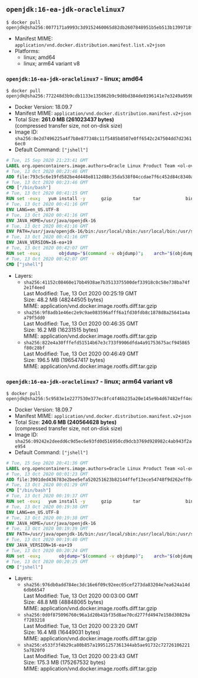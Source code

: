 ## `openjdk:16-ea-jdk-oraclelinux7`

```console
$ docker pull openjdk@sha256:0077171a9993c3d9152460065d82db2607848951b5eb513b1399718fca434798
```

-	Manifest MIME: `application/vnd.docker.distribution.manifest.list.v2+json`
-	Platforms:
	-	linux; amd64
	-	linux; arm64 variant v8

### `openjdk:16-ea-jdk-oraclelinux7` - linux; amd64

```console
$ docker pull openjdk@sha256:772248d3b9cdb1133e135862b9c9d8bd384de0196141e7e3249a9598cc12f251
```

-	Docker Version: 18.09.7
-	Manifest MIME: `application/vnd.docker.distribution.manifest.v2+json`
-	Total Size: **261.0 MB (261023437 bytes)**  
	(compressed transfer size, not on-disk size)
-	Image ID: `sha256:8e2d7496225a4f7b8e877348c11f5485b8507e0ff6542c247504dd7d23616ec0`
-	Default Command: `["jshell"]`

```dockerfile
# Tue, 15 Sep 2020 21:23:41 GMT
LABEL org.opencontainers.image.authors=Oracle Linux Product Team <ol-ovm-info_ww@oracle.com> org.opencontainers.image.url=https://github.com/oracle/container-images org.opencontainers.image.source=https://github.com/oracle/container-images/tree/dist-amd64/7-slim org.opencontainers.image.vendor=Oracle America, Inc org.opencontainers.image.title=Oracle Linux 7 (slim) org.opencontainers.image.description=Oracle Linux is an open-source       operating system available under the GNU General Public License (GPLv2) and       is suitable for both general purpose or Oracle workloads.
# Tue, 13 Oct 2020 00:23:46 GMT
ADD file:793c5c6e19fd582be4d448e8112d88c35da538f04ccdae7f6c452d84c8340aad in / 
# Tue, 13 Oct 2020 00:23:46 GMT
CMD ["/bin/bash"]
# Tue, 13 Oct 2020 00:41:15 GMT
RUN set -eux; 	yum install -y 		gzip 		tar 				binutils 		freetype fontconfig 	; 	rm -rf /var/cache/yum
# Tue, 13 Oct 2020 00:41:16 GMT
ENV LANG=en_US.UTF-8
# Tue, 13 Oct 2020 00:41:16 GMT
ENV JAVA_HOME=/usr/java/openjdk-16
# Tue, 13 Oct 2020 00:41:16 GMT
ENV PATH=/usr/java/openjdk-16/bin:/usr/local/sbin:/usr/local/bin:/usr/sbin:/usr/bin:/sbin:/bin
# Tue, 13 Oct 2020 00:41:16 GMT
ENV JAVA_VERSION=16-ea+19
# Tue, 13 Oct 2020 00:42:07 GMT
RUN set -eux; 		objdump="$(command -v objdump)"; 	arch="$(objdump --file-headers "$objdump" | awk -F '[:,]+[[:space:]]+' '$1 == "architecture" { print $2 }')"; 	case "$arch" in 		arm64 | aarch64) 			downloadUrl=https://download.java.net/java/early_access/jdk16/19/GPL/openjdk-16-ea+19_linux-aarch64_bin.tar.gz; 			downloadSha256=9e7094e0dcba61b6b8111f48934cb7395e6dafb1d1ddea7d2296cb0872d67d66; 			;; 		amd64 | i386:x86-64) 			downloadUrl=https://download.java.net/java/early_access/jdk16/19/GPL/openjdk-16-ea+19_linux-x64_bin.tar.gz; 			downloadSha256=487e44f1ec92106437a96f8af07a83ac314dee51dfd46838c23657e550bc616f; 			;; 		*) echo >&2 "error: unsupported architecture: '$arch'"; exit 1 ;; 	esac; 		curl -fL -o openjdk.tgz "$downloadUrl"; 	echo "$downloadSha256 *openjdk.tgz" | sha256sum --strict --check -; 		mkdir -p "$JAVA_HOME"; 	tar --extract 		--file openjdk.tgz 		--directory "$JAVA_HOME" 		--strip-components 1 		--no-same-owner 	; 	rm openjdk.tgz; 		ln -sfT "$JAVA_HOME" /usr/java/default; 	ln -sfT "$JAVA_HOME" /usr/java/latest; 	for bin in "$JAVA_HOME/bin/"*; do 		base="$(basename "$bin")"; 		[ ! -e "/usr/bin/$base" ]; 		alternatives --install "/usr/bin/$base" "$base" "$bin" 20000; 	done; 		java -Xshare:dump; 		rm -rf "$JAVA_HOME/lib/security/cacerts"; 	ln -sT /etc/pki/ca-trust/extracted/java/cacerts "$JAVA_HOME/lib/security/cacerts"; 		fileEncoding="$(echo 'System.out.println(System.getProperty("file.encoding"))' | jshell -s -)"; [ "$fileEncoding" = 'UTF-8' ]; rm -rf ~/.java; 	javac --version; 	java --version
# Tue, 13 Oct 2020 00:42:07 GMT
CMD ["jshell"]
```

-	Layers:
	-	`sha256:41152c08460e17bb4938ae7b3513375500def33918c0c58e738ba74f2e1f4eed`  
		Last Modified: Tue, 13 Oct 2020 00:25:19 GMT  
		Size: 48.2 MB (48244505 bytes)  
		MIME: application/vnd.docker.image.rootfs.diff.tar.gzip
	-	`sha256:9f8adb1e46ec2e9c9ae083596afff6a1fd30fdb8c1878d8a25641a4aa79f5dd0`  
		Last Modified: Tue, 13 Oct 2020 00:46:35 GMT  
		Size: 16.2 MB (16231515 bytes)  
		MIME: application/vnd.docker.image.rootfs.diff.tar.gzip
	-	`sha256:822e4a30fffefd51514b67e3c733f9906dfda4a91753675acf945865f80c28bf`  
		Last Modified: Tue, 13 Oct 2020 00:46:49 GMT  
		Size: 196.5 MB (196547417 bytes)  
		MIME: application/vnd.docker.image.rootfs.diff.tar.gzip

### `openjdk:16-ea-jdk-oraclelinux7` - linux; arm64 variant v8

```console
$ docker pull openjdk@sha256:5c9583e1e2277530e377ec8fc4f46b235a20e145e9b4d67482eff4eaa85d39cd
```

-	Docker Version: 18.09.7
-	Manifest MIME: `application/vnd.docker.distribution.manifest.v2+json`
-	Total Size: **240.6 MB (240564628 bytes)**  
	(compressed transfer size, not on-disk size)
-	Image ID: `sha256:09242e2deedd6c9d5ec6e93fd0d516950cd9dcb3769d928982c4ab943f2ae954`
-	Default Command: `["jshell"]`

```dockerfile
# Tue, 15 Sep 2020 20:41:36 GMT
LABEL org.opencontainers.image.authors=Oracle Linux Product Team <ol-ovm-info_ww@oracle.com> org.opencontainers.image.url=https://github.com/oracle/container-images org.opencontainers.image.source=https://github.com/oracle/container-images/tree/dist-arm64v8/7-slim org.opencontainers.image.vendor=Oracle America, Inc org.opencontainers.image.title=Oracle Linux 7 (slim) org.opencontainers.image.description=Oracle Linux is an open-source       operating system available under the GNU General Public License (GPLv2) and       is suitable for both general purpose or Oracle workloads.
# Tue, 13 Oct 2020 00:01:23 GMT
ADD file:3901ded436783e2bee5efa520251623b82144ffef13ece54748f9d262eff841f in / 
# Tue, 13 Oct 2020 00:01:29 GMT
CMD ["/bin/bash"]
# Tue, 13 Oct 2020 00:19:37 GMT
RUN set -eux; 	yum install -y 		gzip 		tar 				binutils 		freetype fontconfig 	; 	rm -rf /var/cache/yum
# Tue, 13 Oct 2020 00:19:38 GMT
ENV LANG=en_US.UTF-8
# Tue, 13 Oct 2020 00:19:38 GMT
ENV JAVA_HOME=/usr/java/openjdk-16
# Tue, 13 Oct 2020 00:19:39 GMT
ENV PATH=/usr/java/openjdk-16/bin:/usr/local/sbin:/usr/local/bin:/usr/sbin:/usr/bin:/sbin:/bin
# Tue, 13 Oct 2020 00:19:40 GMT
ENV JAVA_VERSION=16-ea+19
# Tue, 13 Oct 2020 00:20:24 GMT
RUN set -eux; 		objdump="$(command -v objdump)"; 	arch="$(objdump --file-headers "$objdump" | awk -F '[:,]+[[:space:]]+' '$1 == "architecture" { print $2 }')"; 	case "$arch" in 		arm64 | aarch64) 			downloadUrl=https://download.java.net/java/early_access/jdk16/19/GPL/openjdk-16-ea+19_linux-aarch64_bin.tar.gz; 			downloadSha256=9e7094e0dcba61b6b8111f48934cb7395e6dafb1d1ddea7d2296cb0872d67d66; 			;; 		amd64 | i386:x86-64) 			downloadUrl=https://download.java.net/java/early_access/jdk16/19/GPL/openjdk-16-ea+19_linux-x64_bin.tar.gz; 			downloadSha256=487e44f1ec92106437a96f8af07a83ac314dee51dfd46838c23657e550bc616f; 			;; 		*) echo >&2 "error: unsupported architecture: '$arch'"; exit 1 ;; 	esac; 		curl -fL -o openjdk.tgz "$downloadUrl"; 	echo "$downloadSha256 *openjdk.tgz" | sha256sum --strict --check -; 		mkdir -p "$JAVA_HOME"; 	tar --extract 		--file openjdk.tgz 		--directory "$JAVA_HOME" 		--strip-components 1 		--no-same-owner 	; 	rm openjdk.tgz; 		ln -sfT "$JAVA_HOME" /usr/java/default; 	ln -sfT "$JAVA_HOME" /usr/java/latest; 	for bin in "$JAVA_HOME/bin/"*; do 		base="$(basename "$bin")"; 		[ ! -e "/usr/bin/$base" ]; 		alternatives --install "/usr/bin/$base" "$base" "$bin" 20000; 	done; 		java -Xshare:dump; 		rm -rf "$JAVA_HOME/lib/security/cacerts"; 	ln -sT /etc/pki/ca-trust/extracted/java/cacerts "$JAVA_HOME/lib/security/cacerts"; 		fileEncoding="$(echo 'System.out.println(System.getProperty("file.encoding"))' | jshell -s -)"; [ "$fileEncoding" = 'UTF-8' ]; rm -rf ~/.java; 	javac --version; 	java --version
# Tue, 13 Oct 2020 00:20:25 GMT
CMD ["jshell"]
```

-	Layers:
	-	`sha256:976db0add784ec3dc16e6f09c92eec05cef273da83204e7ea624a14d6db66547`  
		Last Modified: Tue, 13 Oct 2020 00:03:00 GMT  
		Size: 48.8 MB (48848065 bytes)  
		MIME: application/vnd.docker.image.rootfs.diff.tar.gzip
	-	`sha256:0d0f875096760c96a1d20b41bf35d8ae70cd277fd4947e158d30829af7203218`  
		Last Modified: Tue, 13 Oct 2020 00:23:20 GMT  
		Size: 16.4 MB (16449031 bytes)  
		MIME: application/vnd.docker.image.rootfs.diff.tar.gzip
	-	`sha256:e533f3f4b29ca80b857a19951257361344ab5ae91732c727261062215a7020f0`  
		Last Modified: Tue, 13 Oct 2020 00:23:43 GMT  
		Size: 175.3 MB (175267532 bytes)  
		MIME: application/vnd.docker.image.rootfs.diff.tar.gzip

